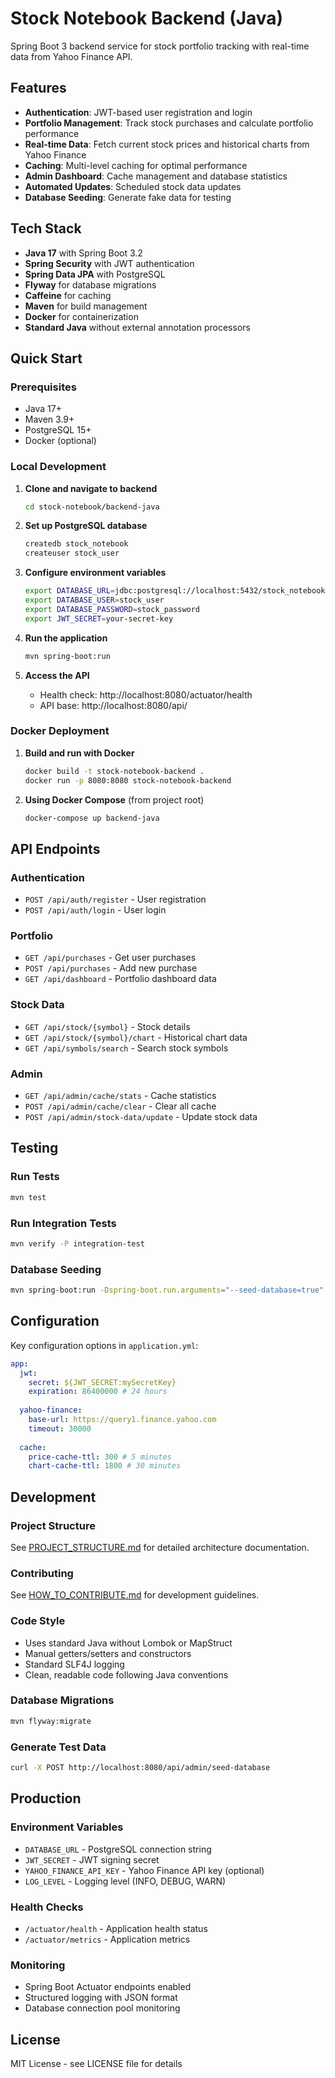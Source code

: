 # Stock Notebook Backend (Java)

Spring Boot 3 backend service for stock portfolio tracking with real-time data from Yahoo Finance API.

## Features

- **Authentication**: JWT-based user registration and login
- **Portfolio Management**: Track stock purchases and calculate portfolio performance
- **Real-time Data**: Fetch current stock prices and historical charts from Yahoo Finance
- **Caching**: Multi-level caching for optimal performance
- **Admin Dashboard**: Cache management and database statistics
- **Automated Updates**: Scheduled stock data updates
- **Database Seeding**: Generate fake data for testing

## Tech Stack

- **Java 17** with Spring Boot 3.2
- **Spring Security** with JWT authentication
- **Spring Data JPA** with PostgreSQL
- **Flyway** for database migrations
- **Caffeine** for caching
- **Maven** for build management
- **Docker** for containerization
- **Standard Java** without external annotation processors

## Quick Start

### Prerequisites

- Java 17+
- Maven 3.9+
- PostgreSQL 15+
- Docker (optional)

### Local Development

1. **Clone and navigate to backend**
   ```bash
   cd stock-notebook/backend-java
   ```

2. **Set up PostgreSQL database**
   ```bash
   createdb stock_notebook
   createuser stock_user
   ```

3. **Configure environment variables**
   ```bash
   export DATABASE_URL=jdbc:postgresql://localhost:5432/stock_notebook
   export DATABASE_USER=stock_user
   export DATABASE_PASSWORD=stock_password
   export JWT_SECRET=your-secret-key
   ```

4. **Run the application**
   ```bash
   mvn spring-boot:run
   ```

5. **Access the API**
   - Health check: http://localhost:8080/actuator/health
   - API base: http://localhost:8080/api/

### Docker Deployment

1. **Build and run with Docker**
   ```bash
   docker build -t stock-notebook-backend .
   docker run -p 8080:8080 stock-notebook-backend
   ```

2. **Using Docker Compose** (from project root)
   ```bash
   docker-compose up backend-java
   ```

## API Endpoints

### Authentication
- `POST /api/auth/register` - User registration
- `POST /api/auth/login` - User login

### Portfolio
- `GET /api/purchases` - Get user purchases
- `POST /api/purchases` - Add new purchase
- `GET /api/dashboard` - Portfolio dashboard data

### Stock Data
- `GET /api/stock/{symbol}` - Stock details
- `GET /api/stock/{symbol}/chart` - Historical chart data
- `GET /api/symbols/search` - Search stock symbols

### Admin
- `GET /api/admin/cache/stats` - Cache statistics
- `POST /api/admin/cache/clear` - Clear all cache
- `POST /api/admin/stock-data/update` - Update stock data

## Testing

### Run Tests
```bash
mvn test
```

### Run Integration Tests
```bash
mvn verify -P integration-test
```

### Database Seeding
```bash
mvn spring-boot:run -Dspring-boot.run.arguments="--seed-database=true"
```

## Configuration

Key configuration options in `application.yml`:

```yaml
app:
  jwt:
    secret: ${JWT_SECRET:mySecretKey}
    expiration: 86400000 # 24 hours
  
  yahoo-finance:
    base-url: https://query1.finance.yahoo.com
    timeout: 30000
  
  cache:
    price-cache-ttl: 300 # 5 minutes
    chart-cache-ttl: 1800 # 30 minutes
```

## Development

### Project Structure
See [PROJECT_STRUCTURE.md](PROJECT_STRUCTURE.md) for detailed architecture documentation.

### Contributing
See [HOW_TO_CONTRIBUTE.md](HOW_TO_CONTRIBUTE.md) for development guidelines.

### Code Style
- Uses standard Java without Lombok or MapStruct
- Manual getters/setters and constructors
- Standard SLF4J logging
- Clean, readable code following Java conventions

### Database Migrations
```bash
mvn flyway:migrate
```

### Generate Test Data
```bash
curl -X POST http://localhost:8080/api/admin/seed-database
```

## Production

### Environment Variables
- `DATABASE_URL` - PostgreSQL connection string
- `JWT_SECRET` - JWT signing secret
- `YAHOO_FINANCE_API_KEY` - Yahoo Finance API key (optional)
- `LOG_LEVEL` - Logging level (INFO, DEBUG, WARN)

### Health Checks
- `/actuator/health` - Application health status
- `/actuator/metrics` - Application metrics

### Monitoring
- Spring Boot Actuator endpoints enabled
- Structured logging with JSON format
- Database connection pool monitoring

## License

MIT License - see LICENSE file for details